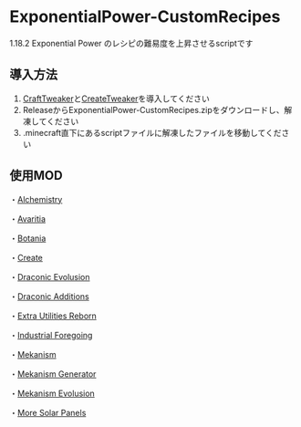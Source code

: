 # ExponentialPower-CustomRecipes
1.18.2 Exponential Power のレシピの難易度を上昇させるscriptです
## 導入方法
1. [CraftTweaker](https://www.curseforge.com/minecraft/mc-mods/crafttweaker)と[CreateTweaker](https://www.curseforge.com/minecraft/mc-mods/createtweaker)を導入してください
2. ReleaseからExponentialPower-CustomRecipes.zipをダウンロードし、解凍してください
3. .minecraft直下にあるscriptファイルに解凍したファイルを移動してください
## 使用MOD
・[Alchemistry](https://www.curseforge.com/minecraft/mc-mods/alchemistry)

・[Avaritia](https://www.curseforge.com/minecraft/mc-mods/avaritia-1-10)

・[Botania](https://www.curseforge.com/minecraft/mc-mods/botania)

・[Create](https://www.curseforge.com/minecraft/mc-mods/create)

・[Draconic Evolusion](https://www.curseforge.com/minecraft/mc-mods/draconic-evolution)

・[Draconic Additions](https://www.curseforge.com/minecraft/mc-mods/draconicadditions)

・[Extra Utilities Reborn](https://www.curseforge.com/minecraft/mc-mods/extra-utilities-reborn)

・[Industrial Foregoing](https://www.curseforge.com/minecraft/mc-mods/industrial-foregoing)

・[Mekanism](https://www.curseforge.com/minecraft/mc-mods/mekanism)

・[Mekanism Generator](https://www.curseforge.com/minecraft/mc-mods/mekanism-generators)

・[Mekanism Evolusion](https://www.curseforge.com/minecraft/mc-mods/mekanism-evolution)

・[More Solar Panels](https://www.curseforge.com/minecraft/mc-mods/mekanism-moresolarpanels)

